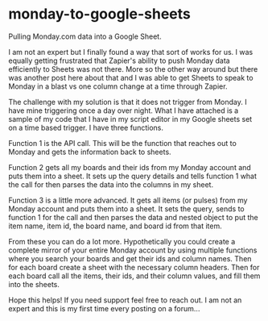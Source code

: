 # monday-to-google-sheets
Pulling Monday.com data into a Google Sheet.

I am not an expert but I finally found a way that sort of works for us. I was equally getting frustrated that Zapier's ability to push Monday data efficiently to Sheets was not there. More so the other way around but there was another post here about that and I was able to get Sheets to speak to Monday in a blast vs one column change at a time through Zapier. 

The challenge with my solution is that it does not trigger from Monday. I have mine triggering once a day over night. What I have attached is a sample of my code that I have in my script editor in my Google sheets set on a time based trigger. I have three functions. 

Function 1 is the API call. This will be the function that reaches out to Monday and gets the information back to sheets. 

Function 2 gets all my boards and their ids from my Monday account and puts them into a sheet. It sets up the query details and tells function 1 what the call for then parses the data into the columns in my sheet. 

Function 3 is a little more advanced. It gets all items (or pulses) from my Monday account and puts them into a sheet. It sets the query, sends to function 1 for the call and then parses the data and nested object to put the item name, item id, the board name, and board id from that item. 

From these you can do a lot more. Hypothetically you could create a complete mirror of your entire Monday account by using multiple functions where you search your boards and get their ids and column names. Then for each board create a sheet with the necessary column headers. Then for each board call all the items, their ids, and their column values, and fill them into the sheets. 

Hope this helps! If you need support feel free to reach out. I am not an expert and this is my first time every posting on a forum...
